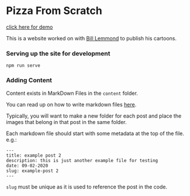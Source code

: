 Pizza From Scratch
=

[click here for demo](https://dfirebaugh.github.io/pizza-from-scratch/)

This is a website worked on with 
[Bill Lemmond](https://github.com/Pastshelfdate) to publish his cartoons.


### Serving up the site for development
```
npm run serve
```

### Adding Content
Content exists in MarkDown Files in the `content` folder.

You can read up on how to write markdown files [here](https://github.com/adam-p/markdown-here/wiki/Markdown-Cheatsheet).

Typically, you will want to make a new folder for each post and place the images that belong in that post in the same folder.

Each markdown file should start with some metadata at the top of the file.
e.g.: 
```
---
title: example post 2
description: this is just another example file for testing
date: 09-02-2020
slug: example-post 2
---
```

`slug` must be unique as it is used to reference the post in the code.
